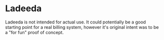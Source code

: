 Ladeeda
=======
Ladeeda is not intended for actual use. It could potentially be a good starting point for a real billing system, however it's original intent was to be a "for fun" proof of concept.
